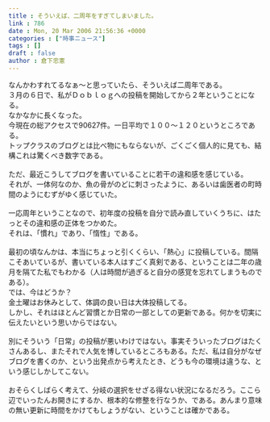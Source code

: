 ```yaml
---
title : そういえば、二周年をすぎてしまいました。
link : 786
date : Mon, 20 Mar 2006 21:56:36 +0000
categories : ["時事ニュース"]
tags : []
draft : false
author : 倉下忠憲
---
```


なんかわすれてるなぁ～と思っていたら、そういえば二周年である。<BR>３月の６日で、私がＤｏｂｌｏｇへの投稿を開始してから２年ということになる。<BR>なかなかに長くなった。<BR>今現在の総アクセスで90627件。一日平均で１００～１２０というところである。<BR>トップクラスのブログとは比べ物にもならないが、ごくごく個人的に見ても、結構これは驚くべき数字である。<BR><BR>ただ、最近こうしてブログを書いていることに若干の違和感を感じている。<BR>それが、一体何なのか、魚の骨がのどに刺さったように、あるいは歯医者の町時間のようにむずがゆく感じていた。<BR><BR>一応周年ということなので、初年度の投稿を自分で読み直していくうちに、はたっとその違和感の正体をつかめた。<BR>それは、「慣れ」であり、「惰性」である。<BR><BR>最初の頃なんかは、本当にちょっと引くくらい、「熱心」に投稿している。間隔こそあいているが、書いている本人はすごく真剣である、ということは二年の歳月を隔てた私でもわかる（人は時間が過ぎると自分の感覚を忘れてしまうものである）。<BR>では、今はどうか？<BR>金土曜はお休みとして、体調の良い日は大体投稿してる。<BR>しかし、それはほとんど習慣とか日常の一部としての更新である。何かを切実に伝えたいという思いからではない。<BR><BR>別にそういう「日常」の投稿が悪いわけではない。事実そういったブログはたくさんあるし、またそれで人気を博しているところもある。ただ、私は自分がなぜブログを書くのか、という出発点から考えたとき、どうも今の環境は違うな、という感じしかしてこない。<BR><BR>おそらくしばらく考えて、分岐の選択をせざる得ない状況になるだろう。ここら辺でいったんお開きにするか、根本的な修整を行なうか、である。あんまり意味の無い更新に時間をかけてもしょうがない、ということは確かである。<br><br>
